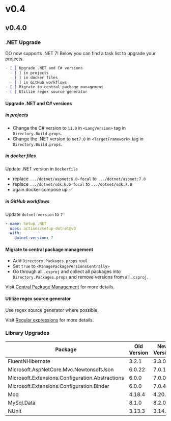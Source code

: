 # v0.4

## v0.4.0

### .NET Upgrade

DO now supports .NET 7! Below you can find a task list to upgrade your projects.

```markdown
- [ ] Upgrade .NET and C# versions
  - [ ] in projects
  - [ ] in docker files
  - [ ] in GitHub workflows
- [ ] Migrate to central package management
- [ ] Utilize regex source generator
```

#### Upgrade .NET and C# versions

##### in projects

- Change the C# version to `11.0` in `<LangVersion>` tag in
  `Directory.Build.props`.
- Change the .NET version to `net7.0` in `<TargetFramework>` tag in
  `Directory.Build.props`.

##### in docker files

Update .NET version in `Dockerfile`

- replace `.../dotnet/aspnet:6.0-focal` to `.../dotnet/aspnet:7.0`
- replace `.../dotnet/sdk:6.0-focal` to `.../dotnet/sdk:7.0`
- again docker compose up ✅

##### in GitHub workflows

Update `dotnet-version` to `7`

```yml
- name: Setup .NET
  uses: actions/setup-dotnet@v3
  with:
    dotnet-version: 7
```

#### Migrate to central package management

- Add `Directory.Packages.props` root
- Set `true` to `<ManagePackageVersionsCentrally>`
- Go through all `.csproj` and collect all packages into
  `Directory.Packages.props` and remove versions from all `.csproj`.

Visit [Central Package Management][] for more details.

#### Utilize regex source generator

Use regex source generator where possible.

Visit [Regular expressions][] for more details.

### Library Upgrades

| Package                                         | Old Version | New Version |
| ----------------------------------------------- | ----------- | ----------- |
| FluentNHibernate                                | 3.2.1       | 3.3.0       |
| Microsoft.AspNetCore.Mvc.NewtonsoftJson         | 6.0.22      | 7.0.13      |
| Microsoft.Extensions.Configuration.Abstractions | 6.0.0       | 7.0.0       |
| Microsoft.Extensions.Configuration.Binder       | 6.0.0       | 7.0.4       |
| Moq                                             | 4.18.4      | 4.20.69     |
| MySql.Data                                      | 8.1.0       | 8.2.0       |
| NUnit                                           | 3.13.3      | 3.14.0      |

[Central Package Management]: https://learn.microsoft.com/en-us/dotnet/core/whats-new/dotnet-7#central-package-management
[Regular expressions]: https://learn.microsoft.com/en-us/dotnet/core/whats-new/dotnet-7#regular-expressions